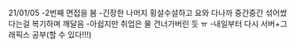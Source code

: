 21/01/05
-2번째 면접을 봄
-긴장한 나머지 횡설수설하고 요와 다나까 중간중간 섞어썼다는걸 복기하며 깨달음
-아쉽지만 취업은 물 건너가버린 듯 ㅠ
-내일부터 다시 서버+그래픽스 공부(할 수 있다!!!)
